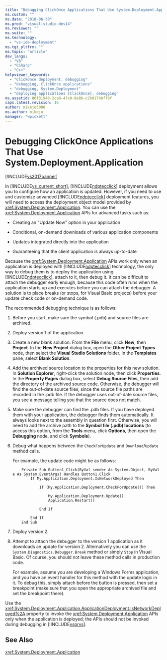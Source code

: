 ```yaml
---
title: "Debugging ClickOnce Applications That Use System.Deployment.Application | Microsoft Docs"
ms.custom: ""
ms.date: "2018-06-30"
ms.prod: "visual-studio-dev14"
ms.reviewer: ""
ms.suite: ""
ms.technology: 
  - "vs-ide-deployment"
ms.tgt_pltfrm: ""
ms.topic: "article"
dev_langs: 
  - "VB"
  - "CSharp"
  - "C++"
helpviewer_keywords: 
  - "ClickOnce deployment, debugging"
  - "debugging, ClickOnce applications"
  - "debugging, System.Deployment"
  - "deploying applications [ClickOnce], debugging"
ms.assetid: 86f31948-2ca8-47c0-8e8b-c2b817bbf79f
caps.latest.revision: 16
author: mikejo5000
ms.author: mikejo
manager: "wpickett"
---
```

# Debugging ClickOnce Applications That Use System.Deployment.Application
[!INCLUDE[vs2017banner](../includes/vs2017banner.md)]

In [!INCLUDE[vs_current_short](../includes/vs-current-short-md.md)], [!INCLUDE[ndptecclick](../includes/ndptecclick-md.md)] deployment allows you to configure how an application is updated. However, if you need to use and customize advanced [!INCLUDE[ndptecclick](../includes/ndptecclick-md.md)] deployment features, you will need to access the deployment object model provided by <xref:System.Deployment.Application>. You can use the <xref:System.Deployment.Application> APIs for advanced tasks such as:  
  
-   Creating an "Update Now" option in your application  
  
-   Conditional, on-demand downloads of various application components  
  
-   Updates integrated directly into the application  
  
-   Guaranteeing that the client application is always up-to-date  
  
 Because the <xref:System.Deployment.Application> APIs work only when an application is deployed with [!INCLUDE[ndptecclick](../includes/ndptecclick-md.md)] technology, the only way to debug them is to deploy the application using [!INCLUDE[ndptecclick](../includes/ndptecclick-md.md)], attach to it, then debug it. It can be difficult to attach the debugger early enough, because this code often runs when the application starts up and executes before you can attach the debugger. A solution is to place breaks (or stops, for Visual Basic projects) before your update check code or on-demand code.  
  
 The recommended debugging technique is as follows:  
  
1.  Before you start, make sure the symbol (.pdb) and source files are archived.  
  
2.  Deploy version 1 of the application.  
  
3.  Create a new blank solution. From the **File** menu, click **New**, then **Project**. In the **New Project** dialog box, open the **Other Project Types** node, then select the **Visual Studio Solutions** folder. In the **Templates** pane, select **Blank Solution**.  
  
4.  Add the archived source location to the properties for this new solution. In **Solution Explorer**, right-click the solution node, then click **Properties**. In the **Property Pages** dialog box, select **Debug Source Files**, then add the directory of the archived source code. Otherwise, the debugger will find the out-of-date source files, since the source file paths are recorded in the .pdb file. If the debugger uses out-of-date source files, you see a message telling you that the source does not match.  
  
5.  Make sure the debugger can find the .pdb files. If you have deployed them with your application, the debugger finds them automatically. It always looks next to the assembly in question first. Otherwise, you will need to add the archive path to the **Symbol file (.pdb) locations** (to access this option, from the **Tools** menu, click **Options**, then open the **Debugging** node, and click **Symbols**).  
  
6.  Debug what happens between the `CheckForUpdate` and `Download`/`Update` method calls.  
  
     For example, the update code might be as follows:  
  
    ```  
        Private Sub Button1_Click(ByVal sender As System.Object, ByVal e As System.EventArgs) Handles Button1.Click  
            If My.Application.Deployment.IsNetworkDeployed Then  
  
                If (My.Application.Deployment.CheckForUpdate()) Then  
  
                    My.Application.Deployment.Update()  
                    Application.Restart()  
  
                End If  
  
            End If  
        End Sub  
    ```  
  
7.  Deploy version 2.  
  
8.  Attempt to attach the debugger to the version 1 application as it downloads an update for version 2. Alternatively you can use the `System.Diagnostics.Debugger.Break` method or simply `Stop` in Visual Basic. Of course, you should not leave these method calls in production code.  
  
     For example, assume you are developing a Windows Forms application, and you have an event handler for this method with the update logic in it. To debug this, simply attach before the button is pressed, then set a breakpoint (make sure that you open the appropriate archived file and set the breakpoint there).  
  
 Use the <xref:System.Deployment.Application.ApplicationDeployment.IsNetworkDeployed%2A> property to invoke the <xref:System.Deployment.Application> APIs only when the application is deployed; the APIs should not be invoked during debugging in [!INCLUDE[vsprvs](../includes/vsprvs-md.md)].  
  
## See Also  
 <xref:System.Deployment.Application>



